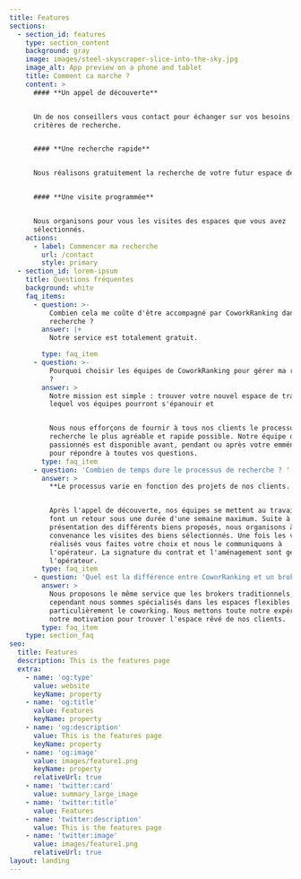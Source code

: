 ```yaml
---
title: Features
sections:
  - section_id: features
    type: section_content
    background: gray
    image: images/steel-skyscraper-slice-into-the-sky.jpg
    image_alt: App preview on a phone and tablet
    title: Comment ca marche ?
    content: >
      #### **Un appel de découverte**


      Un de nos conseillers vous contact pour échanger sur vos besoins et vos
      critères de recherche.


      #### **Une recherche rapide**


      Nous réalisons gratuitement la recherche de votre futur espace de travail.


      #### **Une visite programmée**


      Nous organisons pour vous les visites des espaces que vous avez
      sélectionnés.
    actions:
      - label: Commencer ma recherche
        url: /contact
        style: primary
  - section_id: lorem-ipsum
    title: Questions fréquentes
    background: white
    faq_items:
      - question: >-
          Combien cela me coûte d'être accompagné par CoworkRanking dans ma
          recherche ?
        answer: |+
          Notre service est totalement gratuit. 

        type: faq_item
      - question: >-
          Pourquoi choisir les équipes de CoworkRanking pour gérer ma recherche
          ? 
        answer: >
          Notre mission est simple : trouver votre nouvel espace de travail dans
          lequel vos équipes pourront s'épanouir et 


          Nous nous efforçons de fournir à tous nos clients le processus de
          recherche le plus agréable et rapide possible. Notre équipe de
          passionnés est disponible avant, pendant ou après votre emménagement
          pour répondre à toutes vos questions.  
        type: faq_item
      - question: 'Combien de temps dure le processus de recherche ? '
        answer: >
          **Le processus varie en fonction des projets de nos clients. **


          Après l'appel de découverte, nos équipes se mettent au travail et vous
          font un retour sous une durée d'une semaine maximum. Suite à la
          présentation des différents biens proposés, nous organisons à votre
          convenance les visites des biens sélectionnés. Une fois les visites
          réalisés vous faites votre choix et nous le communiquons à
          l'opérateur. La signature du contrat et l'aménagement sont gérés par
          l'opérateur.
        type: faq_item
      - question: 'Quel est la différence entre CoworRanking et un broker traditionnel ? '
        answer: >
          Nous proposons le même service que les brokers traditionnels,
          cependant nous sommes spécialisés dans les espaces flexibles et plus
          particulièrement le coworking. Nous mettons toute notre expérience et
          notre motivation pour trouver l'espace rêvé de nos clients.
        type: faq_item
    type: section_faq
seo:
  title: Features
  description: This is the features page
  extra:
    - name: 'og:type'
      value: website
      keyName: property
    - name: 'og:title'
      value: Features
      keyName: property
    - name: 'og:description'
      value: This is the features page
      keyName: property
    - name: 'og:image'
      value: images/feature1.png
      keyName: property
      relativeUrl: true
    - name: 'twitter:card'
      value: summary_large_image
    - name: 'twitter:title'
      value: Features
    - name: 'twitter:description'
      value: This is the features page
    - name: 'twitter:image'
      value: images/feature1.png
      relativeUrl: true
layout: landing
---
```


